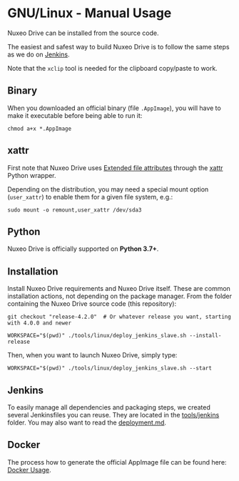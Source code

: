 # GNU/Linux - Manual Usage

Nuxeo Drive can be installed from the source code.

The easiest and safest way to build Nuxeo Drive is to follow the same steps as we do on [Jenkins](#jenkins).

Note that the `xclip` tool is needed for the clipboard copy/paste to work.

## Binary

When you downloaded an official binary (file `.AppImage`), you will have to make it executable before being able to run it:

```shell
chmod a+x *.AppImage
```

## xattr

First note that Nuxeo Drive uses [Extended file attributes](https://en.wikipedia.org/wiki/Extended_file_attributes) through the [xattr](https://pypi.python.org/pypi/xattr/) Python wrapper.

Depending on the distribution, you may need a special mount option (`user_xattr`) to enable them for a given file system, e.g.:

```shell
sudo mount -o remount,user_xattr /dev/sda3
```

## Python

[//]: # (XXX_PYTHON)

Nuxeo Drive is officially supported on **Python 3.7+**.

## Installation

Install Nuxeo Drive requirements and Nuxeo Drive itself.
These are common installation actions, not depending on the package manager.
From the folder containing the Nuxeo Drive source code (this repository):

```shell
git checkout "release-4.2.0"  # Or whatever release you want, starting with 4.0.0 and newer

WORKSPACE="$(pwd)" ./tools/linux/deploy_jenkins_slave.sh --install-release
```

Then, when you want to launch Nuxeo Drive, simply type:

```shell
WORKSPACE="$(pwd)" ./tools/linux/deploy_jenkins_slave.sh --start
```

## Jenkins

To easily manage all dependencies and packaging steps, we created several Jenkinsfiles you can reuse.
They are located in the [tools/jenkins](https://github.com/nuxeo/nuxeo-drive/blob/master/tools/jenkins) folder.
You may also want to read the [deployment.md](https://github.com/nuxeo/nuxeo-drive/blob/master/docs/deployment.md).


## Docker

The process how to generate the official AppImage file can be found here: [Docker Usage](https://nuxeowiki.atlassian.net/wiki/spaces/DRIVE/pages/865403059/Docker+Usage).
